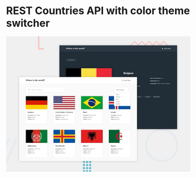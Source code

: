 # REST Countries API with color theme switcher

![Design preview for the REST Countries API with color theme switcher coding challenge](src/assets/images/desktop-preview.jpg)
